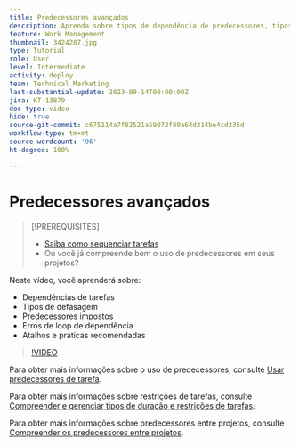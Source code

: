 ```yaml
---
title: Predecessores avançados
description: Aprenda sobre tipos de dependência de predecessores, tipos de defasagem, predecessores impostos, erros de loop de dependência, bem como alguns atalhos e práticas recomendadas.
feature: Work Management
thumbnail: 3424287.jpg
type: Tutorial
role: User
level: Intermediate
activity: deploy
team: Technical Marketing
last-substantial-update: 2023-09-14T00:00:00Z
jira: KT-13879
doc-type: video
hide: true
source-git-commit: c675114a7f82521a59072f80a64d314be4cd335d
workflow-type: tm+mt
source-wordcount: '96'
ht-degree: 100%

---
```


# Predecessores avançados


>[!PREREQUISITES]
>
>* [Saiba como sequenciar tarefas](https://experienceleague.adobe.com/docs/workfront-learn/tutorials-workfront/manage-work/tasks/learn-to-sequence-tasks.html?lang=pt-BR)
>* Ou você já compreende bem o uso de predecessores em seus projetos?


Neste vídeo, você aprenderá sobre:

* Dependências de tarefas
* Tipos de defasagem
* Predecessores impostos
* Erros de loop de dependência
* Atalhos e práticas recomendadas

>[!VIDEO](https://video.tv.adobe.com/v/3424287/?quality=12&learn=on)

Para obter mais informações sobre o uso de predecessores, consulte [Usar predecessores de tarefa](https://experienceleague.adobe.com/docs/workfront/using/manage-work/tasks/use-task-predecessors/use-task-predecessors.html?lang=pt-BR).

Para obter mais informações sobre restrições de tarefas, consulte [Compreender e gerenciar tipos de duração e restrições de tarefas](https://experienceleague.adobe.com/docs/workfront-learn/tutorials-workfront/manage-work/intermediate-projects/understand-and-manage-duration-types-and-task-constraints.html?lang=pt-BR).

Para obter mais informações sobre predecessores entre projetos, consulte [Compreender os predecessores entre projetos](https://experienceleague.adobe.com/docs/workfront-learn/tutorials-workfront/manage-work/intermediate-projects/understand-cross-project-predecessors.html?lang=pt-BR).
